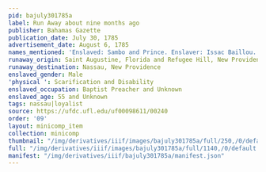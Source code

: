 ```yaml
---
pid: bajuly301785a
label: Run Away about nine months ago
publisher: Bahamas Gazette
publication_date: July 30, 1785
advertisement_date: August 6, 1785
names_mentioned: 'Enslaved: Sambo and Prince. Enslaver: Issac Baillou. '
runaway_origin: Saint Augustine, Florida and Refugee Hill, New Providence, The Bahamas
runaway_destination: Nassau, New Providence
enslaved_gender: Male
'physical ': Scarification and Disability
enslaved_occupation: Baptist Preacher and Unknown
enslaved_age: 55 and Unknown
tags: nassau|loyalist
source: https://ufdc.ufl.edu/uf00098611/00240
order: '09'
layout: minicomp_item
collection: minicomp
thumbnail: "/img/derivatives/iiif/images/bajuly301785a/full/250,/0/default.jpg"
full: "/img/derivatives/iiif/images/bajuly301785a/full/1140,/0/default.jpg"
manifest: "/img/derivatives/iiif/bajuly301785a/manifest.json"
---
```

